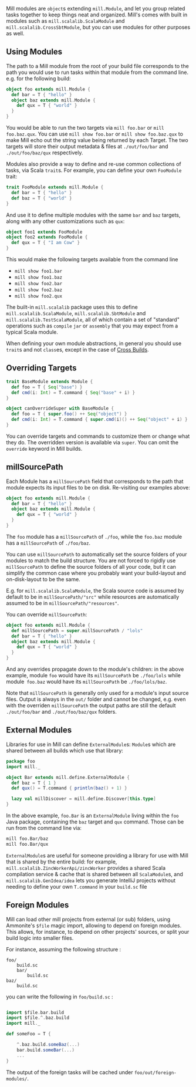 Mill modules are `object`s extending `mill.Module`, and let you group related
tasks together to keep things neat and organized. Mill's comes with built in
modules such as `mill.scalalib.ScalaModule` and `mill.scalalib.CrossSbtModule`,
but you can use modules for other purposes as well.

## Using Modules

The path to a Mill module from the root of your build file corresponds to the
path you would use to run tasks within that module from the command line. e.g.
for the following build:

```scala
object foo extends mill.Module {
  def bar = T { "hello" }
  object baz extends mill.Module {
    def qux = T { "world" } 
  } 
}
```

You would be able to run the two targets via `mill foo.bar` or `mill
foo.baz.qux`. You can use `mill show foo.bar` or `mill show foo.baz.qux` to
make Mill echo out the string value being returned by each Target. The two
targets will store their output metadata & files at `./out/foo/bar` and
`./out/foo/baz/qux` respectively.

Modules also provide a way to define and re-use common collections of tasks, via
Scala `trait`s. For example, you can define your own `FooModule` trait:

```scala
trait FooModule extends mill.Module {
  def bar = T { "hello" }
  def baz = T { "world" }
}
```

And use it to define multiple modules with the same `bar` and `baz` targets,
along with any other customizations such as `qux`:

```scala
object foo1 extends FooModule
object foo2 extends FooModule {
  def qux = T { "I am Cow" }
}  
```

This would make the following targets available from the command line

- `mill show foo1.bar`
- `mill show foo1.baz`
- `mill show foo2.bar`
- `mill show foo2.baz`
- `mill show foo2.qux`

The built-in `mill.scalalib` package uses this to define
`mill.scalalib.ScalaModule`, `mill.scalalib.SbtModule` and
`mill.scalalib.TestScalaModule`, all of which contain a set of "standard"
operations such as `compile` `jar` or `assembly` that you may expect from a
typical Scala module.

When defining your own module abstractions, in general you should use `trait`s
and not `class`es, except in the case of
[Cross Builds](http://www.lihaoyi.com/mill/page/cross-builds.html).

## Overriding Targets

```scala
trait BaseModule extends Module {
  def foo = T { Seq("base") }
  def cmd(i: Int) = T.command { Seq("base" + i) }
}

object canOverrideSuper with BaseModule {
  def foo = T { super.foo() ++ Seq("object") }
  def cmd(i: Int) = T.command { super.cmd(i)() ++ Seq("object" + i) }
}
```

You can override targets and commands to customize them or change what they do.
The overridden version is available via `super`. You can omit the `override`
keyword in Mill builds.

## millSourcePath

Each Module has a `millSourcePath` field that corresponds to the path that module
expects its input files to be on disk. Re-visiting our examples above:

```scala
object foo extends mill.Module {
  def bar = T { "hello" }
  object baz extends mill.Module {
    def qux = T { "world" } 
  } 
}
```

The `foo` module has a `millSourcePath` of `./foo`, while the `foo.baz` module has a
`millSourcePath` of `./foo/baz`.

You can use `millSourcePath` to automatically set the source folders of your
modules to match the build structure. You are not forced to rigidly use
`millSourcePath` to define the source folders of all your code, but it can simplify
the common case where you probably want your build-layout and on-disk-layout to
be the same.

E.g. for `mill.scalalib.ScalaModule`, the Scala source code is assumed by
default to be in `millSourcePath/"src"` while resources are automatically assumed to
be in `millSourcePath/"resources"`.

You can override `millSourcePath`:

```scala
object foo extends mill.Module {
  def millSourcePath = super.millSourcePath / "lols"
  def bar = T { "hello" }
  object baz extends mill.Module {
    def qux = T { "world" } 
  } 
}
```

And any overrides propagate down to the module's children: in the above example,
module `foo` would have its `millSourcePath` be `./foo/lols` while module` foo.baz`
would have its `millSourcePath` be `./foo/lols/baz`.

Note that `millSourcePath` is generally only used for a module's input source files.
Output is always in the `out/` folder and cannot be changed, e.g. even with the
overriden `millSourcePath` the output paths are still the default `./out/foo/bar` and
`./out/foo/baz/qux` folders.

## External Modules

Libraries for use in Mill can define `ExternalModule`s: `Module`s which are
shared between all builds which use that library:

```scala
package foo
import mill._

object Bar extends mill.define.ExternalModule {
  def baz = T { 1 }
  def qux() = T.command { println(baz() + 1) }

  lazy val millDiscover = mill.define.Discover[this.type]
}
```

In the above example, `foo.Bar` is an `ExternalModule` living within the `foo`
Java package, containing the `baz` target and `qux` command. Those can be run
from the command line via:

```bash
mill foo.Bar/baz
mill foo.Bar/qux
```

`ExternalModule`s are useful for someone providing a library for use with Mill
that is shared by the entire build: for example,
`mill.scalalib.ZincWorkerApi/zincWorker` provides a shared Scala compilation
service & cache that is shared between all `ScalaModule`s, and
`mill.scalalib.GenIdea/idea` lets you generate IntelliJ projects without
needing to define your own `T.command` in your `build.sc` file

## Foreign Modules 

Mill can load other mill projects from external (or sub) folders, 
using Ammonite's `$file` magic import, allowing to depend on foreign modules. 
This allows, for instance, to depend on other projects' sources, or split 
your build logic into smaller files.
     

For instance, assuming the following structure : 

```text
foo/
    build.sc
    bar/
        build.sc 
baz/
    build.sc     
```

you can write the following in `foo/build.sc` : 

```scala

import $file.bar.build
import $file.^.baz.build
import mill._ 

def someFoo = T {

    ^.baz.build.someBaz(...)
    bar.build.someBar(...) 
    ...
}
```

The output of the foreign tasks will be cached under `foo/out/foreign-modules/`. 
